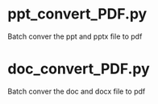 # ppt_convert_PDF.py
Batch conver the ppt and pptx file to pdf
# doc_convert_PDF.py
Batch conver the doc and docx file to pdf
